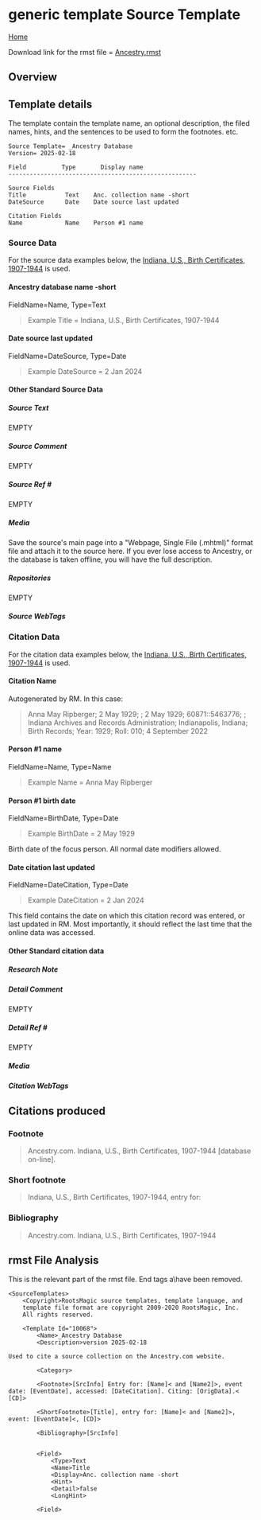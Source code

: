 # generic template Source Template

[Home](https://richardotter.github.io)

Download link for the rmst file =
[Ancestry.rmst](https://RichardOtter.github.io/SourceTemplate/rmst/Ancestry.rmst)

## Overview


## Template details

The template contain the template name, an optional description, the filed names,
hints, and the sentences to be used to form the footnotes. etc.

```text
Source Template= _Ancestry Database
Version= 2025-02-18

Field          Type       Display name
-----------------------------------------------------

Source Fields
Title           Text    Anc. collection name -short
DateSource      Date    Date source last updated

Citation Fields
Name            Name    Person #1 name
```

### Source Data

For the source data examples below, the
[Indiana, U.S., Birth Certificates, 1907-1944](https://www.ancestry.com/search/collections/60871/)
is used.

#### Ancestry database name -short

FieldName=Name, Type=Text
>Example Title = Indiana, U.S., Birth Certificates, 1907-1944

#### Date source last updated

FieldName=DateSource, Type=Date
>Example DateSource = 2 Jan 2024



#### Other Standard Source Data

##### Source Text

EMPTY

##### Source Comment

EMPTY

##### Source Ref \#

EMPTY

##### Media

Save the source's main page into a "Webpage, Single File (.mhtml)"
format file and attach it to the source here.
If you ever lose access to Ancestry, or the database is taken
offline, you will have the full description.

##### Repositories

EMPTY

##### Source WebTags


### Citation Data

For the citation data examples below, the
[Indiana, U.S., Birth Certificates, 1907-1944](https://www.ancestry.com/search/collections/60871/)
is used.

#### Citation Name

Autogenerated by RM. In this case:
>Anna May Ripberger; 2 May 1929; ; 2 May 1929; 60871::5463776; ; Indiana
Archives and Records Administration; Indianapolis, Indiana;
Birth Records; Year: 1929; Roll: 010; 4 September 2022

#### Person #1 name

FieldName=Name, Type=Name
>Example Name = Anna May Ripberger

#### Person #1 birth date

FieldName=BirthDate, Type=Date
>Example BirthDate = 2 May 1929

Birth date of the focus person. All normal date modifiers allowed.

#### Date citation last updated

FieldName=DateCitation, Type=Date
>Example DateCitation = 2 Jan 2024

This field contains the date on which this citation record was entered, or
last updated in RM. Most importantly, it should reflect the last time that the
online data was accessed.

#### Other Standard citation data

##### Research Note

##### Detail Comment

EMPTY

##### Detail Ref \#

EMPTY

##### Media


##### Citation WebTags


## Citations produced

### Footnote

>Ancestry.com. Indiana, U.S., Birth Certificates, 1907-1944 [database on-line].

### Short footnote

>Indiana, U.S., Birth Certificates, 1907-1944, entry for:

### Bibliography

>Ancestry.com. Indiana, U.S., Birth Certificates, 1907-1944

## rmst File Analysis

This is the relevant part of the rmst file. End tags a\have been removed.

```text
<SourceTemplates>
    <Copyright>RootsMagic source templates, template language, and
    template file format are copyright 2009-2020 RootsMagic, Inc. 
    All rights reserved.
    
    <Template Id="10068">
        <Name>_Ancestry Database
        <Description>version 2025-02-18

Used to cite a source collection on the Ancestry.com website.

        <Category>
        
        <Footnote>[SrcInfo] Entry for: [Name]< and [Name2]>, event date: [EventDate], accessed: [DateCitation]. Citing: [OrigData].< [CD]>
        
        <ShortFootnote>[Title], entry for: [Name]< and [Name2]>, event: [EventDate]<, [CD]>
    
        <Bibliography>[SrcInfo]
        

        <Field>
            <Type>Text
            <Name>Title
            <Display>Anc. collection name -short
            <Hint>
            <Detail>false
            <LongHint>

        <Field>
```
